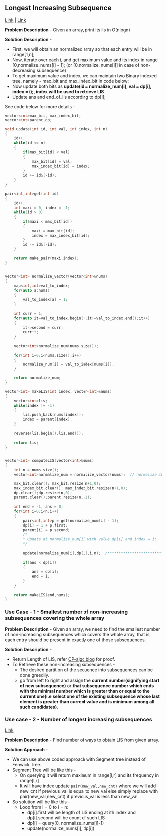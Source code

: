 ## Longest Increasing Subsequence
[Link](https://cp-algorithms.com/sequences/longest_increasing_subsequence.html) | [Link](https://leetcode.com/problems/longest-increasing-subsequence/)

**Problem Description** - Given an array, print its lis in O(nlogn)

**Solution Description** - 
* First, we will obtain an normalized array so that each entry will be in range[1,n];
* Now, iterate over each i, and get maximum value and its index in range [0,normalize_nums[i] - 1]; (or [0,normalize_nums[i]] in case of non-decreasing subsequence)
* To get maximum value and index, we can maintain two Binary indexed tree, namely - max_bit and max_index_bit in code below;
* Now update both bits as **update(id = normalize_num[i], val = dp[i], index = i);, index will be used to retrieve LIS**
* Update ans and end_of_lis according to dp[i];

See code below for more details - 
```c++
vector<int>max_bit, max_index_bit;
vector<int>parent,dp;

void update(int id, int val, int index, int n)
{
    id++;
    while(id <= n)
    {
        if(max_bit[id] < val)
        {
            max_bit[id] = val;
            max_index_bit[id] = index;
        }
        id += id&(-id);
    }
}

pair<int,int>get(int id)
{
    id++;
    int maxi = 0, index = -1;
    while(id > 0)
    {
        if(maxi < max_bit[id])
        {
            maxi = max_bit[id];
            index = max_index_bit[id];
        }
        id -= id&(-id);
    }
    
    return make_pair(maxi,index);
}


vector<int> normalize_vector(vector<int>&nums)
{
    map<int,int>val_to_index;
    for(auto a:nums)
    {
        val_to_index[a] = 1;
    }
    
    int curr = 1;
    for(auto it=val_to_index.begin();it!=val_to_index.end();it++)
    {
        it->second = curr;
        curr++;
    }
    
    vector<int>normalize_num(nums.size());
    
    for(int i=0;i<nums.size();i++)
    {
        normalize_num[i] = val_to_index[nums[i]];
    }

    return normalize_num;
}

vector<int> makeLIS(int index, vector<int>&nums)
{
    vector<int>lis;
    while(index != -1)
    {
        lis.push_back(nums[index]);
        index = parent[index];
    }
    
    reverse(lis.begin(),lis.end());
    
    return lis;
}


vector<int> computeLIS(vector<int>&nums)
{
    int n = nums.size();
    vector<int>normalize_num = normalize_vector(nums);  // normalize the given array
    
    max_bit.clear(); max_bit.resize(n+1,0);
    max_index_bit.clear(); max_index_bit.resize(n+1,0);
    dp.clear();dp.resize(n,0);
    parent.clear();parent.resize(n,-1);
    
    int end = -1, ans = 0;
    for(int i=0;i<n;i++)
    {
        pair<int,int>p = get(normalize_num[i] - 1);
        dp[i] = 1 + p.first;
        parent[i] = p.second;
        /*
        * Update at normalize_num[i] with value dp[i] and index = i;
        */
        
        update(normalize_num[i],dp[i],i,n);  /********************************** IMP STEP *************************/
        
        if(ans < dp[i])
        {
            ans = dp[i];
            end = i;
        }
    }
    
    return makeLIS(end,nums);
}
```


### Use Case - 1 - Smallest number of non-increasing subsequences covering the whole array

**Problem Description** - Given an array, we need to find the smallest number of non-increasing subsequences which covers the whole array, that is, each entry should be present in exactly one of those subsequences.

**Solution Description** - 
* Return Length of LIS, refer [CP-algo blog](https://cp-algorithms.com/sequences/longest_increasing_subsequence.html#toc-tgt-13) for proof.
* To Retrieve these non-increasing subsequences - 
  * The desired partition of the sequence into subsequences can be done greedily. 
  * go from left to right and assign the **current number(signifying start of new subsequence)** or **that subsequence number which ends with the minimal number which is greater than or equal to the current one(i.e select one of the existing subsequence whose last element is greater than current value and is minimum among all such candidates)**. 

### Use case - 2 - Number of longest increasing subsequences
[Link](https://leetcode.com/problems/number-of-longest-increasing-subsequence/)

**Problem Description** - Find number of ways to obtain LIS from given array.

**Solution Approach** - 
* We can use above coded approach with Segment tree instead of Fenwick Tree.
* Segment Tree will be like this - 
  * On querying it will return maximum in range[l,r] and its frequency in range[l,r]
  * It will have index update `pair(new_val,new_cnt)` where we will add new_cnt if previous_val is equal to new_val else simply replace with pair(new_val,new_cnt) if previous_val is less than new_val
* So solution will be like this - 
  * Loop from i = 0 to i = n:
    * dp[i].first will be length of LIS ending at ith index and dp[i].second will be count of such LIS 
    * dp[i] = query(0, normalize_nums[i]-1)
    * update(normalize_nums[i], dp[i])




